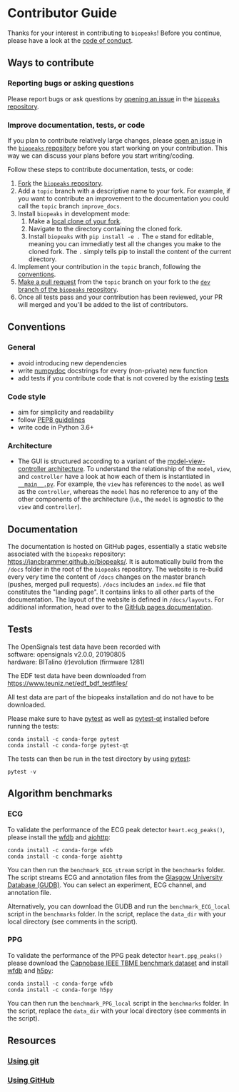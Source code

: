 # Contributor Guide

Thanks for your interest in contributing to `biopeaks`! Before you continue,
please have a look at the [code of conduct](https://github.com/JanCBrammer/biopeaks/blob/master/code_of_conduct.md).


## Ways to contribute

### Reporting bugs or asking questions

Please report bugs or ask questions by [opening an issue](https://help.github.com/en/github/managing-your-work-on-github/creating-an-issue)
in the [`biopeaks` repository](https://github.com/JanCBrammer/biopeaks).


### Improve documentation, tests, or code

If you plan to contribute relatively large changes, please [open an issue](https://help.github.com/en/github/managing-your-work-on-github/creating-an-issue)
in the [`biopeaks` repository](https://github.com/JanCBrammer/biopeaks) before
you start working on your contribution. This way we can discuss your plans before you start writing/coding.

Follow these steps to contribute documentation, tests, or code:

1. [Fork](https://docs.github.com/en/github/getting-started-with-github/fork-a-repo) the [`biopeaks` repository](https://github.com/JanCBrammer/biopeaks).
2. Add a `topic` branch with a descriptive name to your fork. For example, if you want to contribute an improvement to the documentation you could call the `topic` branch `improve_docs`.
3. Install `biopeaks` in development mode:
   1. Make a [local clone of your fork](https://docs.github.com/en/free-pro-team@latest/github/getting-started-with-github/fork-a-repo#step-2-create-a-local-clone-of-your-fork).
   2. Navigate to the directory containing the cloned fork.
   3. Install `biopeaks` with `pip install -e .` The `e` stand for editable, meaning you can immediatly test all the changes you make to the cloned fork. The `.` simply tells pip to install the content of the current directory.
4. Implement your contribution in the `topic` branch, following the [conventions](#conventions).
5. [Make a pull request](https://docs.github.com/en/github/collaborating-with-issues-and-pull-requests/creating-a-pull-request-from-a-fork) from the `topic` branch on your fork to the [`dev` branch of the `biopeaks` repository](https://github.com/JanCBrammer/biopeaks/tree/dev).
6. Once all tests pass and your contribution has been reviewed, your PR will merged and you'll be added to the list of contributors.


## Conventions

### General

* avoid introducing new dependencies
* write [numpydoc](https://numpydoc.readthedocs.io/en/latest/format.html) docstrings
  for every (non-private) new function
* add tests if you contribute code that is not covered by the existing [tests](#tests)

### Code style

* aim for simplicity and readability
* follow [PEP8 guidelines](https://www.python.org/dev/peps/pep-0008/)
* write code in Python 3.6+

### Architecture

* The GUI is structured according to a variant of the
  [model-view-controller architecture](https://martinfowler.com/eaaDev/uiArchs.html).
  To understand the relationship of the `model`, `view`, and `controller` have a look
  at how each of them is instantiated in [`__main__.py`](https://github.com/JanCBrammer/biopeaks/blob/master/biopeaks/__main__.py).
  For example, the `view` has references to the `model` as well as the
  `controller`, whereas the `model` has no reference to any of the other
  components of the architecture (i.e., the `model` is agnostic to the `view` and
  `controller`).


## Documentation

The documentation is hosted on GitHub pages, essentially a static website associated
with the `biopeaks` repository: <https://jancbrammer.github.io/biopeaks/>. It
is automatically build from the `/docs` folder in the root of the `biopeaks` repository.
The website is re-build every very time the content of `/docs` changes on the
master branch (pushes, merged pull requests). `/docs` includes an `index.md` file
that constitutes the "landing page". It contains links to all other parts of the
documentation. The layout of the website is defined in `/docs/layouts`. For
additional information, head over to the [GitHub pages documentation](https://docs.github.com/en/free-pro-team@latest/github/working-with-github-pages).


## Tests

The OpenSignals test data have been recorded with<br/>
software: opensignals v2.0.0, 20190805<br/>
hardware: BITalino (r)evolution (firmware 1281)

The EDF test data have been downloaded from https://www.teuniz.net/edf_bdf_testfiles/

All test data are part of the biopeaks installation and do not have to be downloaded.

Please make sure to have [pytest](https://docs.pytest.org/en/latest/) as well as
[pytest-qt](https://pypi.org/project/pytest-qt/) installed before running the tests:

```
conda install -c conda-forge pytest
conda install -c conda-forge pytest-qt
```

The tests can then be run in the test directory by using [pytest](https://docs.pytest.org/en/latest/):
```
pytest -v
```


## Algorithm benchmarks

### ECG
To validate the performance of the ECG peak detector `heart.ecg_peaks()`, please install the [wfdb](https://github.com/MIT-LCP/wfdb-python) and [aiohttp](https://github.com/aio-libs/aiohttp):
```
conda install -c conda-forge wfdb
conda install -c conda-forge aiohttp
```

You can then run the `benchmark_ECG_stream` script in the `benchmarks` folder. The script streams ECG and annotation files from the [Glasgow University Database (GUDB)](http://researchdata.gla.ac.uk/716/).
You can select an experiment, ECG channel, and annotation file.

Alternatively, you can download the GUDB and run the `benchmark_ECG_local` script in the `benchmarks` folder. In the script, replace the `data_dir` with your local directory (see comments in the script).

### PPG

To validate the performance of the PPG peak detector `heart.ppg_peaks()`
please download the [Capnobase IEEE TBME benchmark dataset](http://www.capnobase.org/index.php?id=857) and install [wfdb](https://github.com/MIT-LCP/wfdb-python) and [h5py](https://www.h5py.org/):
```
conda install -c conda-forge wfdb
conda install -c conda-forge h5py
```

You can then run the `benchmark_PPG_local` script in the `benchmarks` folder. In the script, replace the `data_dir` with your local directory (see comments in the script).


## Resources

### [Using git](https://github.com/dictcp/awesome-git)

### [Using GitHub](https://docs.github.com/en)

